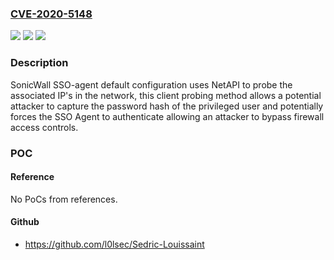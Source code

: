 ### [CVE-2020-5148](https://cve.mitre.org/cgi-bin/cvename.cgi?name=CVE-2020-5148)
![](https://img.shields.io/static/v1?label=Product&message=Directory%20Services%20Connector&color=blue)
![](https://img.shields.io/static/v1?label=Version&message=n%2Fa&color=blue)
![](https://img.shields.io/static/v1?label=Vulnerability&message=CWE-287%3A%20Improper%20Authentication&color=brighgreen)

### Description

SonicWall SSO-agent default configuration uses NetAPI to probe the associated IP's in the network, this client probing method allows a potential attacker to capture the password hash of the privileged user and potentially forces the SSO Agent to authenticate allowing an attacker to bypass firewall access controls.

### POC

#### Reference
No PoCs from references.

#### Github
- https://github.com/l0lsec/Sedric-Louissaint

